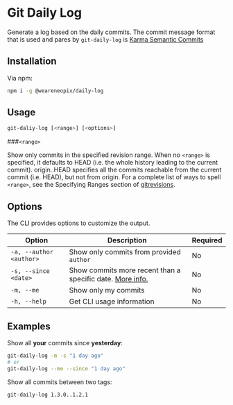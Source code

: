 # Git Daily Log
Generate a log based on the daily commits. The commit message format that is used and pares by `git-daily-log`
is [Karma Semantic Commits](2)

## Installation

Via npm:

```sh
npm i -g @weareneopix/daily-log
```

## Usage

```sh
git-daliy-log [<range>] [<options>]
```
###`<range>`

Show only commits in the specified revision range. When no `<range>` is specified, it defaults to HEAD
(i.e. the whole history leading to the current commit). origin..HEAD specifies all the commits reachable from the current
commit (i.e. HEAD), but not from origin. For a complete list of ways to spell `<range>`, see the Specifying Ranges section of [gitrevisions](3).

## Options

The CLI provides options to customize the output.

| Option                  | Description                                                    | Required |
|-------------------------|----------------------------------------------------------------|----------|
| `-a, --author <author>` | Show only commits from provided `author`                       | No       |
| `-s, --since <date>`    | Show commits more recent than a specific date. [More info.](1) | No       |
| `-m, --me`              | Show only my commits                                           | No       |
| `-h, --help`            | Get CLI usage information                                      | No       |

## Examples
Show all **your** commits since **yesterday**:

```sh
git-daily-log -m -s "1 day ago"
# or
git-daily-log --me --since "1 day ago"
```

Show all commits between two tags:

```sh
git-daily-log 1.3.0..1.2.1
```

[1]: https://git-scm.com/docs/git-log#Documentation/git-log.txt---sinceltdategt
[2]: http://karma-runner.github.io/3.0/dev/git-commit-msg.html
[3]: https://git-scm.com/docs/gitrevisions#_specifying_ranges
